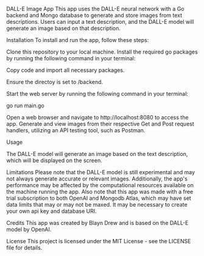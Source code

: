 DALL-E Image App
This app uses the DALL-E neural network with a Go backend and Mongo database to generate and store images from text descriptions. Users can input a text description, and the DALL-E model will generate an image based on that description. 

Installation
To install and run the app, follow these steps:

Clone this repository to your local machine.
Install the required go packages by running the following command in your terminal:

Copy code and import all necessary packages. 

Ensure the directoy is set to /backend.

Start the web server by running the following command in your terminal:

go run main.go

Open a web browser and navigate to http://localhost:8080 to access the app. Generate and view images from their respective Get and Post request handlers, utilizing an API testing tool, such as Postman.

Usage

 The DALL-E model will generate an image based on the text description, which will be displayed on the screen.

Limitations
Please note that the DALL-E model is still experimental and may not always generate accurate or relevant images. Additionally, the app's performance may be affected by the computational resources available on the machine running the app.
Also note that this app was made with a free trial subscription to both OpenAI and Mongodb Atlas, which may have set data limits that may or may not be maxed. It may be necessary to create your own api key and database URI.

Credits
This app was created by Blayn Drew and is based on the DALL-E model by OpenAI.

License
This project is licensed under the MIT License - see the LICENSE file for details.
